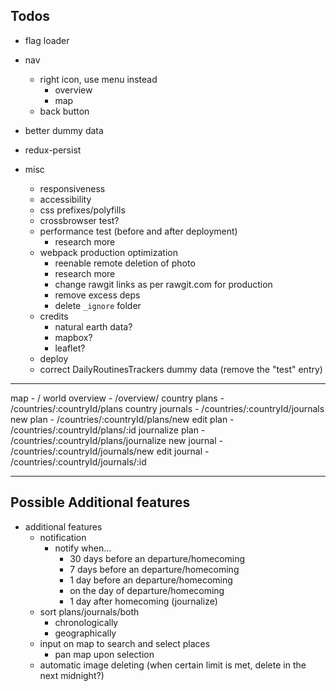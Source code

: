 ## Todos

- flag loader
- nav
  - right icon, use menu instead
    - overview
    - map
  - back button

- better dummy data
- redux-persist

- misc
  - responsiveness
  - accessibility
  - css prefixes/polyfills
  - crossbrowser test?
  - performance test (before and after deployment)
    - research more
  - webpack production optimization
    - reenable remote deletion of photo
    - research more
    - change rawgit links as per rawgit.com for production
    - remove excess deps
    - delete `_ignore` folder
  - credits
    - natural earth data?
    - mapbox?
    - leaflet?
  - deploy
  - correct DailyRoutinesTrackers dummy data (remove the "test" entry)

---

map                     - /
world overview          - /overview/
country plans           - /countries/:countryId/plans
country journals        - /countries/:countryId/journals
new plan                - /countries/:countryId/plans/new
edit plan               - /countries/:countryId/plans/:id
journalize plan         - /countries/:countryId/plans/journalize
new journal             - /countries/:countryId/journals/new
edit journal            - /countries/:countryId/journals/:id

---

## Possible Additional features

- additional features
  - notification
    - notify when...
      - 30 days before an departure/homecoming
      - 7 days before an departure/homecoming
      - 1 day before an departure/homecoming
      - on the day of departure/homecoming
      - 1 day after homecoming (journalize)
  - sort plans/journals/both
    - chronologically
    - geographically
  - input on map to search and select places
    - pan map upon selection
  - automatic image deleting (when certain limit is met, delete in the next midnight?)
